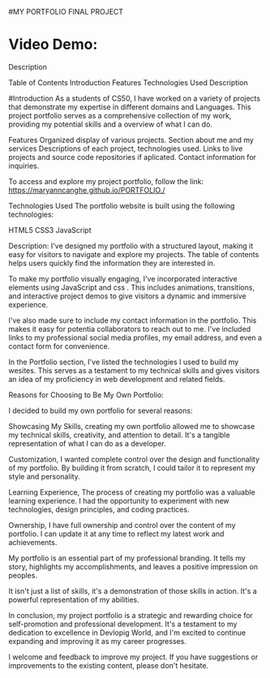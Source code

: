 #MY PORTFOLIO FINAL PROJECT
# Video Demo: 

 
Description

Table of Contents
Introduction
Features
Technologies Used
Description


#Introduction
As a students of CS50, I have worked on a variety of projects that demonstrate my expertise in different domains and Languages.
This project portfolio serves as a comprehensive collection of my work, providing my potential skills and a overview of what I can do.

Features
Organized display of various projects.
Section about me and my services
Descriptions of each project, technologies used.
Links to live projects and source code repositories if aplicated.
Contact information for inquiries.

To access and explore my project portfolio, follow the link:
https://maryanncanghe.github.io/PORTFOLIO./


Technologies Used
The portfolio website is built using the following technologies:

HTML5
CSS3
JavaScript

Description:
I've designed my portfolio with a structured layout, making it easy for visitors to navigate and explore my projects. The table of contents helps users quickly find the information they are interested in.

To make my portfolio visually engaging, I've incorporated interactive elements using JavaScript and css . This includes animations, transitions, and interactive project demos to give visitors a dynamic and immersive experience.

I've also made sure to include my contact information in the portfolio. This makes it easy for potentia collaborators to reach out to me. I've included links to my professional social media profiles, my email address, 
and even a contact form for convenience.

In the Portfolio section, I've listed the technologies I used to build my wesites. This serves as a testament to my technical skills and gives visitors an idea of my proficiency in web development and related fields.


Reasons for Choosing to Be My Own Portfolio:

I decided to build my own portfolio for several reasons:

Showcasing My Skills, creating my own portfolio allowed me to showcase my technical skills, creativity, and attention to detail. It's a tangible representation of what I can do as a developer.

Customization, I wanted complete control over the design and functionality of my portfolio. By building it from scratch, I could tailor it to represent my style and personality.

Learning Experience, The process of creating my portfolio was a valuable learning experience. I had the opportunity to experiment with new technologies, design principles, and coding practices.

Ownership, I have full ownership and control over the content of my portfolio. I can update it at any time to reflect my latest work and achievements.

My portfolio is an essential part of my professional branding. It tells my story, highlights my accomplishments, and leaves a positive impression on peoples.

It isn't just a list of skills, it's a demonstration of those skills in action. It's a powerful representation of my abilities.

In conclusion, my project portfolio is a strategic and rewarding choice for self-promotion and professional development. It's a testament to my dedication to excellence in Devlopig World, and I'm excited to continue 
expanding and improving it as my career progresses.




I welcome and feedback to improve my project. If you have suggestions or improvements to the existing content,
please don't hesitate.

